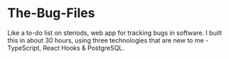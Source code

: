 # The-Bug-Files

Like a to-do list on steriods, web app for tracking bugs in software. I built this in about 30 hours, using three technologies that are new to me - TypeScript, React Hooks & PostgreSQL.
